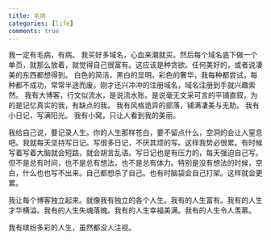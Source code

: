 ```yaml
---
title: 毛病
categories: [life]
comments: true
---
```

我一定有毛病，有病。
我买好多域名，心血来潮就买。然后每个域名底下做一个单页，就那么放着，就觉得自己很富有。这应该是种贪欲。任何美好的，或者说凄美的东西都想得到。
白色的简洁，黑白的显明，彩色的奢华，我每种都尝试。每种都不成功，常常半途而废。刚才还兴冲冲的注册域名，域名注册到手就兴趣索然。
我有大博客，行文似流水，是说流水账。是说毫无文采可言的平铺直叙，为的是记忆真实的我，有缺点的我。
我有风格诡异的部落，铺满凄美与无助。
我有小日记，写满阳光。
我有小窝，只让人看到我的美丽。

我给自己说，要记录人生。你的人生那样苍白，要不留点什么，空洞的会让人窒息吧。我就每天坚持写日记。写很多日记，不厌其烦的写。这样我势必很累。有时候写着写着大脑就会短路，就会胡言乱语。写日记也是有压力的，每天强迫自己写。但不是总有时间，也不是总有想法，也不是总有体力。特别是没有想法的时候，空白，什么也也写不出来。自己都想杀了自己。也有时脑袋会自己打架。这样就会更累。

我让每个博客独立起来。就像我有独立的各个人生。我有的人生富有。我有的人生才华横溢。我有的人生失魂落魄。我有的人生幸福美满。我有的人生令人羡慕。

我有缤纷多彩的人生，虽然都没人注视。
